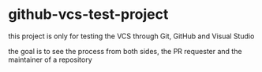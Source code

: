 # github-vcs-test-project

this project is only for testing the VCS through Git, GitHub and Visual Studio

the goal is to see the process from both sides, the PR requester and the maintainer of a repository
